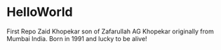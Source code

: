 # HelloWorld
First Repo
Zaid Khopekar son of Zafarullah AG Khopekar originally from Mumbai India. Born in 1991 and lucky to be alive!
